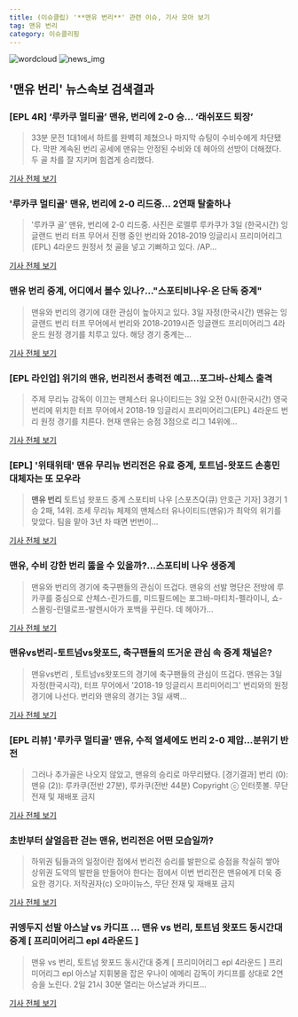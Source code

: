 ```yaml
---
title: (이슈클립) '**맨유 번리**' 관련 이슈, 기사 모아 보기
tag: 맨유 번리
category: 이슈클리핑
---
```

![wordcloud](https://s3.ap-northeast-2.amazonaws.com/lyrics101-wordcloud/2018-09-03-1535909081.png)
![news_img](https://user-images.githubusercontent.com/42597476/44507050-1206f400-a6e4-11e8-8d98-7ffbfebb353f.png)
## **'**맨유 번리**'** 뉴스속보 검색결과
### [EPL 4R] ‘루카쿠 멀티골’ 맨유, 번리에 2-0 승... ‘래쉬포드 퇴장’

>33분 문전 1대1에서 하트를 완벽히 제쳤으나 마지막 슈팅이 수비수에게 차단됐다. 막판 계속된 번리 공세에 맨유는 안정된 수비와 데 헤아의 선방이 더해졌다. 두 골 차를 잘 지키며 힘겹게 승리했다.

<a href="http://www.sportalkorea.com/news/view.php?gisa_uniq=2018090301493802&section_code=20&cp=se&gomb=1" target="_blank">기사 전체 보기</a>

### '루카쿠 멀티골' 맨유, 번리에 2-0 리드중… 2연패 탈출하나

>'루카쿠 골' 맨유, 번리에 2-0 리드중. 사진은 로멜루 루카쿠가 3일 (한국시간) 잉글랜드 번리 터프 무어서 진행 중인 번리와 2018-2019 잉글리시 프리미어리그(EPL) 4라운드 원정서 첫 골을 넣고 기뻐하고 있다. /AP...

<a href="http://www.kyeongin.com/main/view.php?key=20180903000056225" target="_blank">기사 전체 보기</a>

### **맨유 번리** 중계, 어디에서 볼수 있나?…"스포티비나우·온 단독 중계"

>맨유와 번리의 경기에 대한 관심이 높아지고 있다. 3일 자정(한국시간) 맨유는 잉글랜드 번리 터프 무어에서 번리와 2018-2019시즌 잉글랜드 프리미어리그 4라운드 원정 경기를 치루고 있다. 해당 경기 중계는...

<a href="http://sports.hankooki.com/lpage/soccer/201809/sp2018090300363093750.htm" target="_blank">기사 전체 보기</a>

### [EPL 라인업] 위기의 맨유, 번리전서 총력전 예고...포그바-산체스 출격

>주제 무리뉴 감독이 이끄는 맨체스터 유나이티드는 3일 오전 0시(한국시간) 영국 번리에 위치한 터프 무어에서 2018-19 잉글리시 프리미어리그(EPL) 4라운드 번리 원정 경기를 치른다. 현재 맨유는 승점 3점으로 리그 14위에...

<a href="http://www.interfootball.co.kr/news/articleView.html?idxno=237772" target="_blank">기사 전체 보기</a>

### [EPL] '위태위태' 맨유 무리뉴 번리전은 유료 중계, 토트넘-왓포드 손흥민 대체자는 또 모우라

>**맨유 번리** 토트넘 왓포드 중계 스포티비 나우 [스포츠Q(큐) 안호근 기자] 3경기 1승 2패, 14위. 조세 무리뉴 체제의 맨체스터 유나이티드(맨유)가 최악의 위기를 맞았다.  팀을 맡아 3년 차 때면 번번이...

<a href="http://www.sportsq.co.kr/news/articleView.html?idxno=301179" target="_blank">기사 전체 보기</a>

### 맨유, 수비 강한 번리 뚫을 수 있을까?…스포티비 나우 생중계

>맨유와 번리의 경기에 축구팬들의 관심이 뜨겁다. 맨유의 선발 명단은 전방에 루카쿠를 중심으로 산체스-린가드를, 미드필드에는 포그바-마티치-펠라이니, 쇼-스몰링-린델로프-발렌시아가 포백을 꾸린다. 데 헤아가...

<a href="http://www.kookje.co.kr/news2011/asp/newsbody.asp?code=0600&key=20180903.99099000545" target="_blank">기사 전체 보기</a>

### 맨유vs번리-토트넘vs왓포드, 축구팬들의 뜨거운 관심 속 중계 채널은?

>맨유vs번리 , 토트넘vs왓포드의 경기에 축구팬들의 관심이 뜨겁다. 맨유는 3일 자정(한국시각), 터프 무어에서 '2018-19 잉글리시 프리미어리그' 번리와의 원정경기에 나선다.   번리와 맨유의 경기는 3일 새벽...

<a href="http://www.topstarnews.net/news/articleView.html?idxno=475394" target="_blank">기사 전체 보기</a>

### [EPL 리뷰] '루카쿠 멀티골' 맨유, 수적 열세에도 번리 2-0 제압...분위기 반전

>그러나 추가골은 나오지 않았고, 맨유의 승리로 마무리됐다. [경기결과] 번리 (0): 맨유 (2)): 루카쿠(전반 27분), 루카쿠(전반 44분) Copyright ⓒ 인터풋볼. 무단전재 및 재배포 금지

<a href="http://www.interfootball.co.kr/news/articleView.html?idxno=237779" target="_blank">기사 전체 보기</a>

### 초반부터 살얼음판 걷는 맨유, 번리전은 어떤 모습일까?

>하위권 팀들과의 일정이란 점에서 번리전 승리를 발판으로 승점을 착실히 쌓아 상위권 도약의 발판을 만들어야 한다는 점에서 이번 번리전은 맨유에게 더욱 중요한 경기다. 저작권자(c) 오마이뉴스, 무단 전재 및 재배포 금지

<a href="http://www.ohmynews.com/NWS_Web/View/at_pg.aspx?CNTN_CD=A0002468399&CMPT_CD=P0010&utm_source=naver&utm_medium=newsearch&utm_campaign=naver_news" target="_blank">기사 전체 보기</a>

### 귀엥두지 선발 아스날 vs 카디프 ... 맨유 vs 번리, 토트넘 왓포드 동시간대 중계 [ 프리미어리그 epl 4라운드 ]

>맨유 vs 번리, 토트넘 왓포드 동시간대 중계 [ 프리미어리그 epl 4라운드 ]     프리미어리그 epl 아스날 지휘봉을 잡은 우나이 에메리 감독이 카디프를 상대로 2연승을 노린다.   2일 21시 30분 열리는 아스날과 카디프...

<a href="http://www.ggilbo.com/news/articleView.html?idxno=541723" target="_blank">기사 전체 보기</a>


